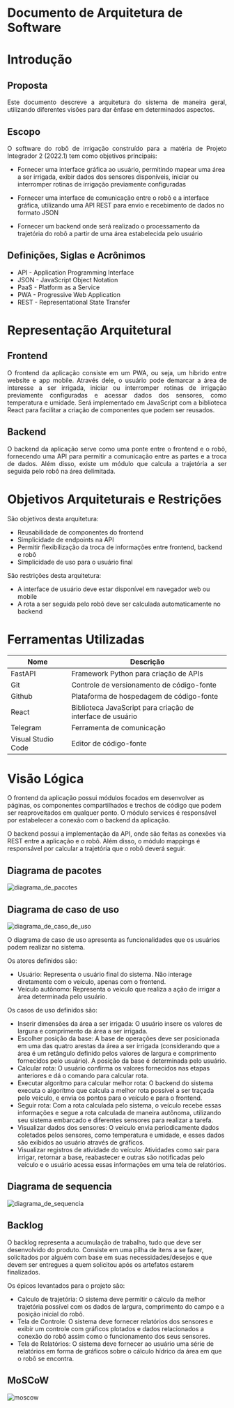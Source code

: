 # Documento de Arquitetura de Software

# Introdução
## Proposta

<p align="justify">
Este documento descreve a arquitetura do sistema de maneira geral, utilizando diferentes visões para dar ênfase em determinados aspectos.
</p>

## Escopo

<p align="justify">
O software do robô de irrigação construído para a matéria de Projeto Integrador 2 (2022.1) tem como objetivos principais:

* Fornecer uma interface gráfica ao usuário, permitindo mapear uma área a ser irrigada, exibir dados dos sensores disponíveis, iniciar ou interromper rotinas de irrigação previamente configuradas

* Fornecer uma interface de comunicação entre o robô e a interface gráfica, utilizando uma API REST para envio e recebimento de dados no formato JSON

* Fornecer um backend onde será realizado o processamento da trajetória do robô a partir de uma área estabelecida pelo usuário
</p>

## Definições, Siglas e Acrônimos

* API - Application Programming Interface
* JSON - JavaScript Object Notation
* PaaS - Platform as a Service
* PWA - Progressive Web Application
* REST - Representational State Transfer

# Representação Arquitetural
## Frontend

<p align="justify">
O frontend da aplicação consiste em um PWA, ou seja, um híbrido entre website e app mobile. Através dele, o usuário pode demarcar a área de interesse a ser irrigada, iniciar ou interromper rotinas de irrigação previamente configuradas e acessar dados dos sensores, como temperatura e umidade. Será implementado em JavaScript com a biblioteca React para facilitar a criação de componentes que podem ser reusados.
</p>

## Backend

<p align="justify">
O backend da aplicação serve como uma ponte entre o frontend e o robô, fornecendo uma API para permitir a comunicação entre as partes e a troca de dados. Além disso, existe um módulo que calcula a trajetória a ser seguida pelo robô na área delimitada.
</p>

# Objetivos Arquiteturais e Restrições

São objetivos desta arquitetura:
* Reusabilidade de componentes do frontend
* Simplicidade de endpoints na API
* Permitir flexibilização da troca de informações entre frontend, backend e robô
* Simplicidade de uso para o usuário final

São restrições desta arquitetura:

* A interface de usuário deve estar disponível em navegador web ou mobile
* A rota a ser seguida pelo robô deve ser calculada automaticamente no backend

# Ferramentas Utilizadas

|Nome|Descrição|
|--|--|
|FastAPI|Framework Python para criação de APIs|
|Git|Controle de versionamento de código-fonte|
|Github|Plataforma de hospedagem de código-fonte|
|React|Biblioteca JavaScript para criação de interface de usuário|
|Telegram|Ferramenta de comunicação|
|Visual Studio Code|Editor de código-fonte|

# Visão Lógica

O frontend da aplicação possui módulos focados em desenvolver as páginas, os componentes compartilhados e trechos de código que podem ser reaproveitados em qualquer ponto. O módulo services é responsável por estabelecer a conexão com o backend da aplicação.

O backend possui a implementação da API, onde são feitas as conexões via REST entre a aplicação e o robô. Além disso, o módulo mappings é responsável por calcular a trajetória que o robô deverá seguir.

## Diagrama de pacotes

![diagrama_de_pacotes](./img/diagrama_de_pacotes.png)

## Diagrama de caso de uso

![diagrama_de_caso_de_uso](./img/diagrama_de_caso_de_uso.png)

O diagrama de caso de uso apresenta as funcionalidades que os usuários podem realizar no sistema.

Os atores definidos são:

- Usuário: Representa o usuário final do sistema. Não interage diretamente com o veículo, apenas com o frontend.
- Veículo autônomo: Representa o veículo que realiza a ação de irrigar a área determinada pelo usuário.

Os casos de uso definidos são:

- Inserir dimensões da área a ser irrigada: O usuário insere os valores de largura e comprimento da área a ser irrigada.
- Escolher posição da base: A base de operações deve ser posicionada em uma das quatro arestas da área a ser irrigada (considerando que a área é um retângulo definido pelos valores de largura e comprimento fornecidos pelo usuário). A posição da base é determinada pelo usuário.
- Calcular rota: O usuário confirma os valores fornecidos nas etapas anteriores e dá o comando para calcular rota.
- Executar algorítmo para calcular melhor rota: O backend do sistema executa o algorítmo que calcula a melhor rota possível a ser traçada pelo veículo, e envia os pontos para o veículo e para o frontend.
- Seguir rota: Com a rota calculada pelo sistema, o veículo recebe essas informações e segue a rota calculada de maneira autônoma, utilizando seu sistema embarcado e diferentes sensores para realizar a tarefa.
- Visualizar dados dos sensores: O veículo envia periodicamente dados coletados pelos sensores, como temperatura e umidade, e esses dados são exibidos ao usuário através de gráficos.
- Visualizar registros de atividade do veículo: Atividades como sair para irrigar, retornar a base, reabastecer e outras são notificadas pelo veículo e o usuário acessa essas informações em uma tela de relatórios.

## Diagrama de sequencia

![diagrama_de_sequencia](./img/diagrama_de_sequencia.png)


## Backlog
O backlog representa a acumulação de trabalho, tudo que deve ser desenvolvido do produto. Consiste em uma pilha de itens a se fazer, solicitados por alguém com base em suas necessidades/desejos e que devem ser entregues a quem solicitou após os artefatos estarem finalizados.

Os épicos levantados para o projeto são:

- Calculo de trajetória: O sistema deve permitir o cálculo da melhor trajetória possível com os dados de largura, comprimento do campo e a posição inicial do robô.
- Tela de Controle: O sistema deve fornecer relatórios dos sensores e exibir um controle com gráficos plotados e dados relacionados a conexão do robô assim como o funcionamento dos seus sensores.
- Tela de Relatórios: O sistema deve fornecer ao usuário uma série de relatórios em forma de gráficos sobre o cálculo hídrico da área em que o robô se encontra.

## MoSCoW
![moscow](./img/moscow.png)
